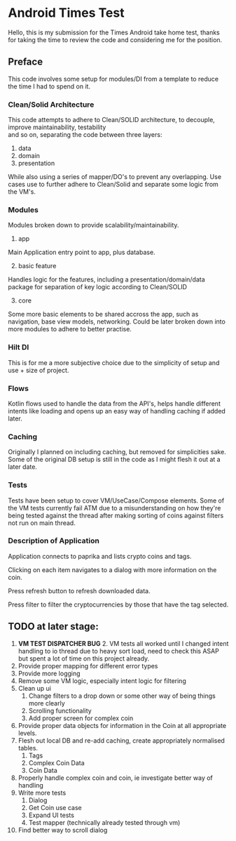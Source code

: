 # **Android Times Test**

Hello, this is my submission for the Times Android take home test, thanks for taking the time to review the code and 
considering me for the position.

## **Preface**

This code involves some setup for modules/DI from a template to reduce the time I had to spend on it.

### **Clean/Solid Architecture**

This code attempts to adhere to Clean/SOLID architecture, to decouple, improve maintainability, testability  
and so on, separating the code  between three layers: 

1) data
2) domain
3) presentation

While also using a series of mapper/DO's to prevent any overlapping. Use cases use to further adhere to Clean/Solid
and separate some logic from the VM's.

### **Modules**

Modules broken down to provide scalability/maintainability.  

1) app

Main Application entry point to app, plus database.

2) basic feature

Handles logic for the features, including a presentation/domain/data package for separation of key logic according to 
Clean/SOLID

3) core

Some more basic elements to be shared accross the app, such as navigation, base view models, networking. Could be later 
broken down into more modules to adhere to better practise.

### **Hilt DI**

This is for me a more subjective choice due to the simplicity of setup and use + size of project.

### **Flows**

Kotlin flows used to handle the data from the API's, helps handle different intents like loading and opens up an easy
way of handling caching if added later.

### **Caching**

Originally I planned on including caching, but removed for simplicities sake. Some of the original DB setup is still
in the code as I might flesh it out at a later date.

### **Tests**

Tests have been setup to cover VM/UseCase/Compose elements. Some of the VM tests currently fail ATM due to a
misunderstanding on how they're being tested against the thread after making sorting of coins against filters not
run on main thread.

### **Description of Application**
Application connects to paprika and lists crypto coins and tags. 

Clicking on each item navigates to a dialog with more information on the coin.

Press refresh button to refresh downloaded data.

Press filter to filter the cryptocurrencies by those that have the tag selected.

## **TODO at later stage**:

1. **VM TEST DISPATCHER BUG**
   2. VM tests all worked until I changed intent handling to io thread due to heavy sort load, need to check this ASAP
   but spent a lot of time on this project already.
2. Provide proper mapping for different error types
3. Provide more logging
4. Remove some VM logic, especially intent logic for filtering
5. Clean up ui
   1. Change filters to a drop down or some other way of being things more clearly
   2. Scrolling functionality
   3. Add proper screen for complex coin
6. Provide proper data objects for information in the Coin at all appropriate levels.
7. Flesh out local DB and re-add caching, create appropriately normalised tables.
   1. Tags
   2. Complex Coin Data
   3. Coin Data
8. Properly handle complex coin and coin, ie investigate better way of handling
9. Write more tests
   1. Dialog
   2. Get Coin use case
   3. Expand UI tests
   4. Test mapper (technically already tested through vm)
10. Find better way to scroll dialog


